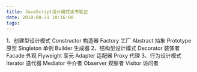 ```yaml
---
title: JavaScript设计模式读书笔记
date: 2018-08-21 10:16:00
tags:
---
```


1、创建型设计模式
Constructor 构造器
Factory 工厂
Abstract 抽象
Prototype 原型
Singleton 单例
Builder 生成器
2、结构型设计模式
Decorator 装饰者
Facade 外观
Flyweight 享元
Adapter 适配器
Proxy 代理
3、行为设计模式
Iterator 迭代器
Mediator 中介者
Observer 观察者
Visitor  访问者